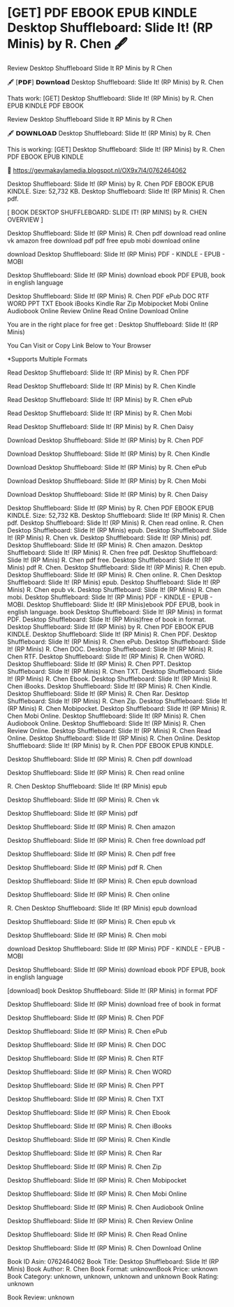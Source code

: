 # [GET] PDF EBOOK EPUB KINDLE Desktop Shuffleboard: Slide It! (RP Minis) by  R. Chen 🖋️
Review Desktop Shuffleboard Slide It RP Minis by R Chen

🖋️ [𝗣𝗗𝗙] 𝗗𝗼𝘄𝗻𝗹𝗼𝗮𝗱 Desktop Shuffleboard: Slide It! (RP Minis) by R. Chen

Thats work: [GET] Desktop Shuffleboard: Slide It! (RP Minis) by R. Chen EPUB KINDLE PDF EBOOK


Review Desktop Shuffleboard Slide It RP Minis by R Chen

🖋️ 𝗗𝗢𝗪𝗡𝗟𝗢𝗔𝗗 Desktop Shuffleboard: Slide It! (RP Minis) by R. Chen

This is working: [GET] Desktop Shuffleboard: Slide It! (RP Minis) by R. Chen PDF EBOOK EPUB KINDLE



🎯 https://gevmakaylamedia.blogspot.nl/OX9x7l4/0762464062



Desktop Shuffleboard: Slide It! (RP Minis) by R. Chen PDF EBOOK EPUB KINDLE. Size: 52,732 KB. Desktop Shuffleboard: Slide It! (RP Minis) R. Chen pdf.

[ BOOK DESKTOP SHUFFLEBOARD: SLIDE IT! (RP MINIS) by R. CHEN OVERVIEW ]

Desktop Shuffleboard: Slide It! (RP Minis) R. Chen pdf download read online vk amazon free download pdf pdf free epub mobi download online

download Desktop Shuffleboard: Slide It! (RP Minis) PDF - KINDLE - EPUB - MOBI

Desktop Shuffleboard: Slide It! (RP Minis) download ebook PDF EPUB, book in english language

Desktop Shuffleboard: Slide It! (RP Minis) R. Chen PDF ePub DOC RTF WORD PPT TXT Ebook iBooks Kindle Rar Zip Mobipocket Mobi Online Audiobook Online Review Online Read Online Download Online

You are in the right place for free get : Desktop Shuffleboard: Slide It! (RP Minis)

You Can Visit or Copy Link Below to Your Browser

*Supports Multiple Formats

Read Desktop Shuffleboard: Slide It! (RP Minis) by R. Chen PDF

Read Desktop Shuffleboard: Slide It! (RP Minis) by R. Chen Kindle

Read Desktop Shuffleboard: Slide It! (RP Minis) by R. Chen ePub

Read Desktop Shuffleboard: Slide It! (RP Minis) by R. Chen Mobi

Read Desktop Shuffleboard: Slide It! (RP Minis) by R. Chen Daisy

Download Desktop Shuffleboard: Slide It! (RP Minis) by R. Chen PDF

Download Desktop Shuffleboard: Slide It! (RP Minis) by R. Chen Kindle

Download Desktop Shuffleboard: Slide It! (RP Minis) by R. Chen ePub

Download Desktop Shuffleboard: Slide It! (RP Minis) by R. Chen Mobi

Download Desktop Shuffleboard: Slide It! (RP Minis) by R. Chen Daisy

Desktop Shuffleboard: Slide It! (RP Minis) by R. Chen PDF EBOOK EPUB KINDLE. Size: 52,732 KB. Desktop Shuffleboard: Slide It! (RP Minis) R. Chen pdf. Desktop Shuffleboard: Slide It! (RP Minis) R. Chen read online. R. Chen Desktop Shuffleboard: Slide It! (RP Minis) epub. Desktop Shuffleboard: Slide It! (RP Minis) R. Chen vk. Desktop Shuffleboard: Slide It! (RP Minis) pdf. Desktop Shuffleboard: Slide It! (RP Minis) R. Chen amazon. Desktop Shuffleboard: Slide It! (RP Minis) R. Chen free pdf. Desktop Shuffleboard: Slide It! (RP Minis) R. Chen pdf free. Desktop Shuffleboard: Slide It! (RP Minis) pdf R. Chen. Desktop Shuffleboard: Slide It! (RP Minis) R. Chen epub. Desktop Shuffleboard: Slide It! (RP Minis) R. Chen online. R. Chen Desktop Shuffleboard: Slide It! (RP Minis) epub. Desktop Shuffleboard: Slide It! (RP Minis) R. Chen epub vk. Desktop Shuffleboard: Slide It! (RP Minis) R. Chen mobi. Desktop Shuffleboard: Slide It! (RP Minis) PDF - KINDLE - EPUB - MOBI. Desktop Shuffleboard: Slide It! (RP Minis)ebook PDF EPUB, book in english language. book Desktop Shuffleboard: Slide It! (RP Minis) in format PDF. Desktop Shuffleboard: Slide It! (RP Minis)free of book in format. Desktop Shuffleboard: Slide It! (RP Minis) by R. Chen PDF EBOOK EPUB KINDLE. Desktop Shuffleboard: Slide It! (RP Minis) R. Chen PDF. Desktop Shuffleboard: Slide It! (RP Minis) R. Chen ePub. Desktop Shuffleboard: Slide It! (RP Minis) R. Chen DOC. Desktop Shuffleboard: Slide It! (RP Minis) R. Chen RTF. Desktop Shuffleboard: Slide It! (RP Minis) R. Chen WORD. Desktop Shuffleboard: Slide It! (RP Minis) R. Chen PPT. Desktop Shuffleboard: Slide It! (RP Minis) R. Chen TXT. Desktop Shuffleboard: Slide It! (RP Minis) R. Chen Ebook. Desktop Shuffleboard: Slide It! (RP Minis) R. Chen iBooks. Desktop Shuffleboard: Slide It! (RP Minis) R. Chen Kindle. Desktop Shuffleboard: Slide It! (RP Minis) R. Chen Rar. Desktop Shuffleboard: Slide It! (RP Minis) R. Chen Zip. Desktop Shuffleboard: Slide It! (RP Minis) R. Chen Mobipocket. Desktop Shuffleboard: Slide It! (RP Minis) R. Chen Mobi Online. Desktop Shuffleboard: Slide It! (RP Minis) R. Chen Audiobook Online. Desktop Shuffleboard: Slide It! (RP Minis) R. Chen Review Online. Desktop Shuffleboard: Slide It! (RP Minis) R. Chen Read Online. Desktop Shuffleboard: Slide It! (RP Minis) R. Chen Online. Desktop Shuffleboard: Slide It! (RP Minis) by R. Chen PDF EBOOK EPUB KINDLE.

Desktop Shuffleboard: Slide It! (RP Minis) R. Chen pdf download

Desktop Shuffleboard: Slide It! (RP Minis) R. Chen read online

R. Chen Desktop Shuffleboard: Slide It! (RP Minis) epub

Desktop Shuffleboard: Slide It! (RP Minis) R. Chen vk

Desktop Shuffleboard: Slide It! (RP Minis) pdf

Desktop Shuffleboard: Slide It! (RP Minis) R. Chen amazon

Desktop Shuffleboard: Slide It! (RP Minis) R. Chen free download pdf

Desktop Shuffleboard: Slide It! (RP Minis) R. Chen pdf free

Desktop Shuffleboard: Slide It! (RP Minis) pdf R. Chen

Desktop Shuffleboard: Slide It! (RP Minis) R. Chen epub download

Desktop Shuffleboard: Slide It! (RP Minis) R. Chen online

R. Chen Desktop Shuffleboard: Slide It! (RP Minis) epub download

Desktop Shuffleboard: Slide It! (RP Minis) R. Chen epub vk

Desktop Shuffleboard: Slide It! (RP Minis) R. Chen mobi

download Desktop Shuffleboard: Slide It! (RP Minis) PDF - KINDLE - EPUB - MOBI

Desktop Shuffleboard: Slide It! (RP Minis) download ebook PDF EPUB, book in english language

[download] book Desktop Shuffleboard: Slide It! (RP Minis) in format PDF

Desktop Shuffleboard: Slide It! (RP Minis) download free of book in format

Desktop Shuffleboard: Slide It! (RP Minis) R. Chen PDF

Desktop Shuffleboard: Slide It! (RP Minis) R. Chen ePub

Desktop Shuffleboard: Slide It! (RP Minis) R. Chen DOC

Desktop Shuffleboard: Slide It! (RP Minis) R. Chen RTF

Desktop Shuffleboard: Slide It! (RP Minis) R. Chen WORD

Desktop Shuffleboard: Slide It! (RP Minis) R. Chen PPT

Desktop Shuffleboard: Slide It! (RP Minis) R. Chen TXT

Desktop Shuffleboard: Slide It! (RP Minis) R. Chen Ebook

Desktop Shuffleboard: Slide It! (RP Minis) R. Chen iBooks

Desktop Shuffleboard: Slide It! (RP Minis) R. Chen Kindle

Desktop Shuffleboard: Slide It! (RP Minis) R. Chen Rar

Desktop Shuffleboard: Slide It! (RP Minis) R. Chen Zip

Desktop Shuffleboard: Slide It! (RP Minis) R. Chen Mobipocket

Desktop Shuffleboard: Slide It! (RP Minis) R. Chen Mobi Online

Desktop Shuffleboard: Slide It! (RP Minis) R. Chen Audiobook Online

Desktop Shuffleboard: Slide It! (RP Minis) R. Chen Review Online

Desktop Shuffleboard: Slide It! (RP Minis) R. Chen Read Online

Desktop Shuffleboard: Slide It! (RP Minis) R. Chen Download Online

Book ID Asin: 0762464062
Book Title: Desktop Shuffleboard: Slide It! (RP Minis)
Book Author: R. Chen
Book Format: unknownBook Price: unknown
Book Category: unknown, unknown, unknown and unknown
Book Rating: unknown

Book Review: unknown
